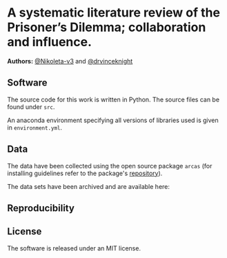 # A systematic literature review of the Prisoner’s Dilemma; collaboration and influence.

**Authors:** [@Nikoleta-v3](https://twitter.com/NikoletaGlyn) and [@drvinceknight](https://twitter.com/drvinceknight)

## Software
The source code for this work is written in Python. The source files can be
found under `src`.

An anaconda environment specifying all versions of libraries used is given in
`environment.yml`.

## Data

The data have been collected using the open source package `arcas` (for installing
guidelines refer to the package's [repository](https://github.com/ArcasProject/Arcas)).

The data sets have been archived and are available here:

## Reproducibility

## License

The software is released under an MIT license.